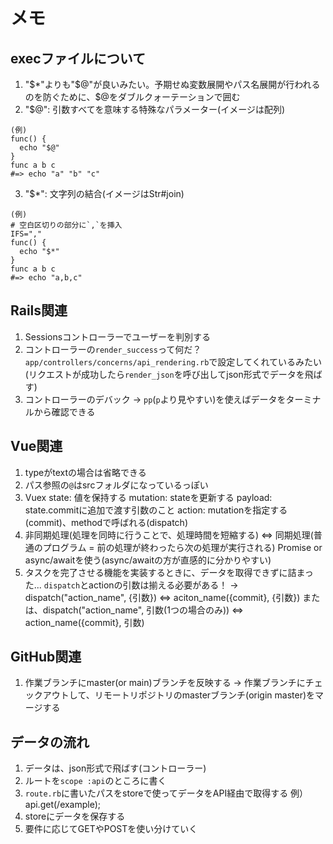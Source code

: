 # メモ
## execファイルについて
1. "$*"よりも"$@"が良いみたい。予期せぬ変数展開やパス名展開が行われるのを防ぐために、$@をダブルクォーテーションで囲む
2. "$@": 引数すべてを意味する特殊なパラメーター(イメージは配列)
```
(例)
func() {
  echo "$@"
}
func a b c
#=> echo "a" "b" "c"
```
3. "$*": 文字列の結合(イメージはStr#join)
```
(例)
# 空白区切りの部分に`,`を挿入
IFS=","
func() {
  echo "$*"
}
func a b c 
#=> echo "a,b,c"
```

## Rails関連
1. Sessionsコントローラーでユーザーを判別する
2. コントローラーの`render_success`って何だ？
`app/controllers/concerns/api_rendering.rb`で設定してくれているみたい(リクエストが成功したら`render_json`を呼び出してjson形式でデータを飛ばす)
3. コントローラーのデバック
-> `pp`(`p`より見やすい)を使えばデータをターミナルから確認できる

## Vue関連
1. typeがtextの場合は省略できる
2. パス参照の`@`はsrcフォルダになっているっぽい
3. Vuex
state: 値を保持する
mutation: stateを更新する
payload: state.commitに追加で渡す引数のこと
action: mutationを指定する(commit)、methodで呼ばれる(dispatch)
4. 非同期処理(処理を同時に行うことで、処理時間を短縮する) <=> 同期処理(普通のプログラム = 前の処理が終わったら次の処理が実行される)
Promise or async/awaitを使う(async/awaitの方が直感的に分かりやすい)
5. タスクを完了させる機能を実装するときに、データを取得できずに詰まった...
`dispatch`とactionの引数は揃える必要がある！
-> dispatch("action_name", {引数}) <=> aciton_name({commit}, {引数})
または、dispatch("action_name", 引数(1つの場合のみ)) <=> action_name({commit}, 引数)

## GitHub関連
1. 作業ブランチにmaster(or main)ブランチを反映する
-> 作業ブランチにチェックアウトして、リモートリポジトリのmasterブランチ(origin master)をマージする

## データの流れ
1. データは、json形式で飛ばす(コントローラー)
2. ルートを`scope :api`のところに書く
3. `route.rb`に書いたパスをstoreで使ってデータをAPI経由で取得する
例）api.get(/example);
4. storeにデータを保存する
5. 要件に応じてGETやPOSTを使い分けていく
